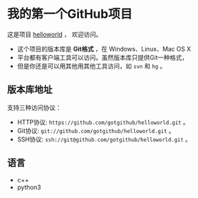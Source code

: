 # 我的第一个GitHub项目

这是项目 [helloworld](https://github.com/gotgithub/helloworld) ，
欢迎访问。

+ 这个项目的版本库是 **Git格式** ，在 Windows、Linux、Mac OS X
+ 平台都有客户端工具可以访问。虽然版本库只提供Git一种格式，
+ 但是你还是可以用其他用其他工具访问，如 ``svn`` 和 ``hg`` 。

## 版本库地址

支持三种访问协议：

* HTTP协议: `https://github.com/gotgithub/helloworld.git` 。
* Git协议: `git://github.com/gotgithub/helloworld.git` 。
* SSH协议: `ssh://git@github.com/gotgithub/helloworld.git` 。

## 语言

+ c++
+ python3





